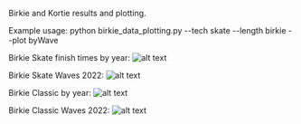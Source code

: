 Birkie and Kortie results and plotting. 

Example usage:
python birkie_data_plotting.py  --tech skate --length birkie --plot byWave


Birkie Skate finish times by year:
![alt text](https://github.com/drewpolasky/birkie_data/blob/master/graphs/birkie_skate%20FinishTimesbyYear_2022.png?raw=true)

Birkie Skate Waves 2022:
![alt text](https://github.com/drewpolasky/birkie_data/blob/master/graphs/birkie_skate%20FinishTimesbyWave_2022.png)

Birkie Classic by year:
![alt text](https://github.com/drewpolasky/birkie_data/blob/master/graphs/birkie_classic%20FinishTimesbyYear_2022.png)

Birkie Classic Waves 2022:
![alt text](https://github.com/drewpolasky/birkie_data/blob/master/graphs/birkie_classic%20FinishTimesbyWave_2022.png?raw=true)














